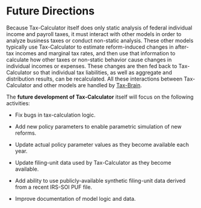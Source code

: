 Future Directions
=================

Because Tax-Calculator itself does only static analysis of federal individual income and payroll taxes, it must interact with other models in order to analyze business taxes or conduct non-static analysis. These other models typically use Tax-Calculator to estimate reform-induced changes in after-tax incomes and marginal tax rates, and then use that information to calculate how other taxes or non-static behavior cause changes in individual incomes or expenses. These changes are then fed back to Tax-Calculator so that individual tax liabilities, as well as aggregate and distribution results, can be recalculated. All these interactions between Tax-Calculator and other models are handled by [Tax-Brain](https://github.com/PSLmodels/Tax-Brain#tax-brain).

The **future development of Tax-Calculator** itself will focus on the following activities:

*   Fix bugs in tax-calculation logic.

*   Add new policy parameters to enable parametric simulation of new reforms.

*   Update actual policy parameter values as they become available each year.

*   Update filing-unit data used by Tax-Calculator as they become available.

*   Add ability to use publicly-available synthetic filing-unit data derived from a recent IRS-SOI PUF file.

*   Improve documentation of model logic and data.